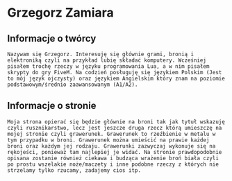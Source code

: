 # Grzegorz Zamiara


## Informacje o twórcy
`Nazywam się Grzegorz. Interesuję się głównie grami, bronią i elektroniką czyli na przykład lubię składać komputery. Wcześniej pisałem trochę rzeczy w języku programowania Lua, a w nim pisałem skrypty do gry FiveM. Na codzień posługuję się językiem Polskim (Jest to mój język ojczysty) oraz językiem Angielskim który znam na poziomie podstawowym/średnio zaawansowanym (A1/A2).`






## Informacje o stronie 
`Moja strona opierać się będzie głównie na broni tak jak tytuł wskazuję czyli rusznikarstwo, lecz jest jeszcze druga rzecz którą umieszczę na mojej stronie czyli grawerunek. Grawerunek to rzeźbienie w metalu w tym przypadku w broni. Grawerunek można umieścić na prawie każdej broni oraz każdym jej rodzaju. Grawerunki zazwyczaj wykonuje się na rękojeści, ponieważ tam najlepiej je widać. Na stronie prawdopodobnie opisana zostanie również ciekawa i budząca wrażenie broń biała czyli po prostu wszelakie noże/maczety i inne podobne rzeczy z których nie strzelamy tylko rzucamy, zadajemy cios itp. `
